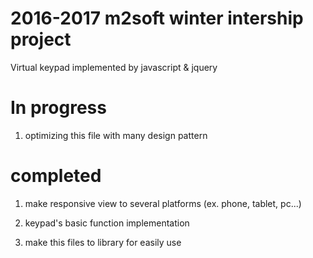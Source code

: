 
# 2016-2017 m2soft winter intership project
Virtual keypad implemented by javascript & jquery

# In progress
 
1. optimizing this file with many design pattern

# completed

1. make responsive view to several platforms (ex. phone, tablet, pc...)

2. keypad's basic function implementation

3. make this files to library for easily use
